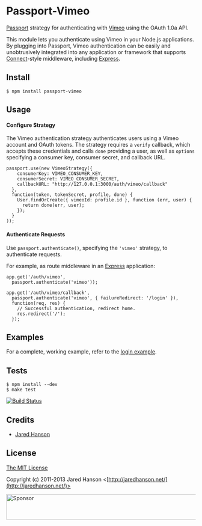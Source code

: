 # Passport-Vimeo

[Passport](https://github.com/jaredhanson/passport) strategy for authenticating
with [Vimeo](http://vimeo.com/) using the OAuth 1.0a API.

This module lets you authenticate using Vimeo in your Node.js applications.
By plugging into Passport, Vimeo authentication can be easily and
unobtrusively integrated into any application or framework that supports
[Connect](http://www.senchalabs.org/connect/)-style middleware, including
[Express](http://expressjs.com/).

## Install

    $ npm install passport-vimeo

## Usage

#### Configure Strategy

The Vimeo authentication strategy authenticates users using a Vimeo account and
OAuth tokens.  The strategy requires a `verify` callback, which accepts these
credentials and calls `done` providing a user, as well as `options` specifying a
consumer key, consumer secret, and callback URL.

    passport.use(new VimeoStrategy({
        consumerKey: VIMEO_CONSUMER_KEY,
        consumerSecret: VIMEO_CONSUMER_SECRET,
        callbackURL: "http://127.0.0.1:3000/auth/vimeo/callback"
      },
      function(token, tokenSecret, profile, done) {
        User.findOrCreate({ vimeoId: profile.id }, function (err, user) {
          return done(err, user);
        });
      }
    ));

#### Authenticate Requests

Use `passport.authenticate()`, specifying the `'vimeo'` strategy, to
authenticate requests.

For example, as route middleware in an [Express](http://expressjs.com/)
application:

    app.get('/auth/vimeo',
      passport.authenticate('vimeo'));
    
    app.get('/auth/vimeo/callback', 
      passport.authenticate('vimeo', { failureRedirect: '/login' }),
      function(req, res) {
        // Successful authentication, redirect home.
        res.redirect('/');
      });

## Examples

For a complete, working example, refer to the [login example](https://github.com/jaredhanson/passport-vimeo/tree/master/examples/login).

## Tests

    $ npm install --dev
    $ make test

[![Build Status](https://secure.travis-ci.org/jaredhanson/passport-vimeo.png)](http://travis-ci.org/jaredhanson/passport-vimeo)

## Credits

  - [Jared Hanson](http://github.com/jaredhanson)

## License

[The MIT License](http://opensource.org/licenses/MIT)

Copyright (c) 2011-2013 Jared Hanson <[http://jaredhanson.net/](http://jaredhanson.net/)>

<a target='_blank' rel='nofollow' href='https://app.codesponsor.io/link/vK9dyjRnnWsMzzJTQ57fRJpH/jaredhanson/passport-vimeo'>  <img alt='Sponsor' width='888' height='68' src='https://app.codesponsor.io/embed/vK9dyjRnnWsMzzJTQ57fRJpH/jaredhanson/passport-vimeo.svg' /></a>
